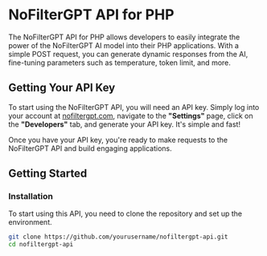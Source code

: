 # NoFilterGPT API for PHP

The NoFilterGPT API for PHP allows developers to easily integrate the power of the NoFilterGPT AI model into their PHP applications. With a simple POST request, you can generate dynamic responses from the AI, fine-tuning parameters such as temperature, token limit, and more.

## Getting Your API Key

To start using the NoFilterGPT API, you will need an API key. Simply log into your account at [nofiltergpt.com](https://nofiltergpt.com), navigate to the **"Settings"** page, click on the **"Developers"** tab, and generate your API key. It's simple and fast!

Once you have your API key, you're ready to make requests to the NoFilterGPT API and build engaging applications.

## Getting Started

### Installation

To start using this API, you need to clone the repository and set up the environment.

```bash
git clone https://github.com/yourusername/nofiltergpt-api.git
cd nofiltergpt-api
